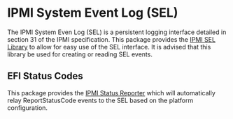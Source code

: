 # IPMI System Event Log (SEL)

The IPMI System Even Log (SEL) is a persistent logging interface detailed in section
31 of the IPMI specification. This package provides the [IPMI SEL Library](../Include/Library/IpmiSelLib.h)
to allow for easy use of the SEL interface. It is advised that this library be
used for creating or reading SEL events.

## EFI Status Codes

This package provides the [IPMI Status Reporter](../IpmiStatusReporter/) which
will automatically relay ReportStatusCode events to the SEL based on the platform
configuration.
